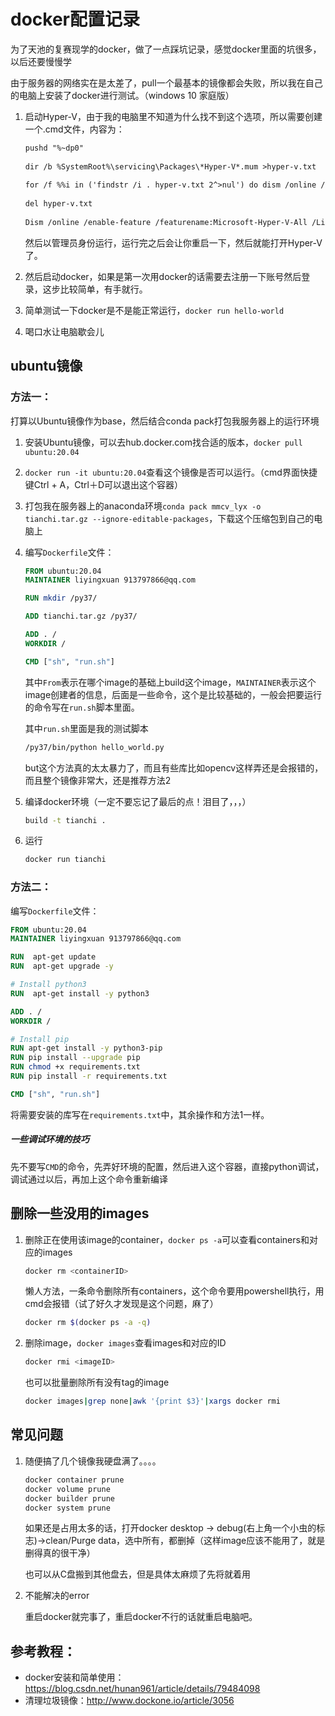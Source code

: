 # docker配置记录

为了天池的复赛现学的docker，做了一点踩坑记录，感觉docker里面的坑很多，以后还要慢慢学

由于服务器的网络实在是太差了，pull一个最基本的镜像都会失败，所以我在自己的电脑上安装了docker进行测试。（windows 10 家庭版）

1. 启动Hyper-V，由于我的电脑里不知道为什么找不到这个选项，所以需要创建一个.cmd文件，内容为：

   ```txt
   pushd "%~dp0"
    
   dir /b %SystemRoot%\servicing\Packages\*Hyper-V*.mum >hyper-v.txt
    
   for /f %%i in ('findstr /i . hyper-v.txt 2^>nul') do dism /online /norestart /add-package:"%SystemRoot%\servicing\Packages\%%i"
    
   del hyper-v.txt
    
   Dism /online /enable-feature /featurename:Microsoft-Hyper-V-All /LimitAccess /ALL
   ```

   然后以管理员身份运行，运行完之后会让你重启一下，然后就能打开Hyper-V了。

2. 然后启动docker，如果是第一次用docker的话需要去注册一下账号然后登录，这步比较简单，有手就行。

3. 简单测试一下docker是不是能正常运行，`docker run hello-world`

4. 喝口水让电脑歇会儿

## ubuntu镜像

### 方法一：

打算以Ubuntu镜像作为base，然后结合conda pack打包我服务器上的运行环境

1. 安装Ubuntu镜像，可以去hub.docker.com找合适的版本，`docker pull ubuntu:20.04`

2. `docker run -it ubuntu:20.04`查看这个镜像是否可以运行。（cmd界面快捷键Ctrl + A，Ctrl＋D可以退出这个容器）

3. 打包我在服务器上的anaconda环境`conda pack mmcv_lyx -o tianchi.tar.gz --ignore-editable-packages`，下载这个压缩包到自己的电脑上

4. 编写`Dockerfile`文件：

   ```dockerfile
   FROM ubuntu:20.04
   MAINTAINER liyingxuan 913797866@qq.com
   
   RUN mkdir /py37/
   
   ADD tianchi.tar.gz /py37/
   
   ADD . /
   WORKDIR /
   
   CMD ["sh", "run.sh"]
   ```

   其中`From`表示在哪个image的基础上build这个image，`MAINTAINER`表示这个image创建者的信息，后面是一些命令，这个是比较基础的，一般会把要运行的命令写在`run.sh`脚本里面。

   其中`run.sh`里面是我的测试脚本

   ```bash
   /py37/bin/python hello_world.py
   ```

   but这个方法真的太太暴力了，而且有些库比如opencv这样弄还是会报错的，而且整个镜像非常大，还是推荐方法2

3. 编译docker环境（一定不要忘记了最后的点！泪目了，，，）

   ```bash
   build -t tianchi .
   ```

6. 运行

   ```dockerfile
   docker run tianchi
   ```

### 方法二：

编写`Dockerfile`文件：

```dockerfile
FROM ubuntu:20.04
MAINTAINER liyingxuan 913797866@qq.com

RUN  apt-get update
RUN  apt-get upgrade -y

# Install python3
RUN  apt-get install -y python3

ADD . /
WORKDIR /

# Install pip
RUN apt-get install -y python3-pip
RUN pip install --upgrade pip
RUN chmod +x requirements.txt
RUN pip install -r requirements.txt

CMD ["sh", "run.sh"]
```

将需要安装的库写在`requirements.txt`中，其余操作和方法1一样。

##### 一些调试环境的技巧

先不要写`CMD`的命令，先弄好环境的配置，然后进入这个容器，直接python调试，调试通过以后，再加上这个命令重新编译

## 删除一些没用的images

1. 删除正在使用该image的container，`docker ps -a`可以查看containers和对应的images

   ```bash
   docker rm <containerID>
   ```

   懒人方法，一条命令删除所有containers，这个命令要用powershell执行，用cmd会报错（试了好久才发现是这个问题，麻了）

   ```bash
   docker rm $(docker ps -a -q)
   ```

2. 删除image，`docker images`查看images和对应的ID 

   ```bash
   docker rmi <imageID>
   ```

   也可以批量删除所有没有tag的image

   ```bash
   docker images|grep none|awk '{print $3}'|xargs docker rmi
   ```

## 常见问题

1. 随便搞了几个镜像我硬盘满了。。。。

   ```bash
   docker container prune
   docker volume prune
   docker builder prune
   docker system prune
   ```

   如果还是占用太多的话，打开docker desktop -> debug(右上角一个小虫的标志)->clean/Purge data，选中所有，都删掉（这样image应该不能用了，就是删得真的很干净） 

   也可以从C盘搬到其他盘去，但是具体太麻烦了先将就着用

2. 不能解决的error

   重启docker就完事了，重启docker不行的话就重启电脑吧。



## 参考教程：

- docker安装和简单使用：https://blog.csdn.net/hunan961/article/details/79484098
- 清理垃圾镜像：http://www.dockone.io/article/3056

